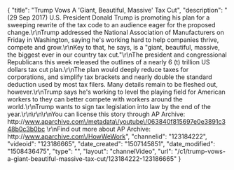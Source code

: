 {
    "title": "Trump Vows A 'Giant, Beautiful, Massive' Tax Cut",
    "description": "(29 Sep 2017) U.S. President Donald Trump is promoting his plan for a sweeping rewrite of the tax code to an audience eager for the proposed change.\r\nTrump addressed the National Association of Manufacturers on Friday in Washington, saying he's working hard to help companies thrive, compete and grow.\r\nKey to that, he says, is a \"giant, beautiful, massive, the biggest ever in our country tax cut.\"\r\nThe president and congressional Republicans this week released the outlines of a nearly 6 (t) trillion US dollars  tax cut plan.\r\nThe plan would deeply reduce taxes for corporations, and simplify tax brackets and nearly double the standard deduction used by most tax filers. Many details remain to be fleshed out, however.\r\nTrump says he's working to level the playing field for American workers to they can better compete with workers around the world.\r\nTrump wants to sign tax legislation into law by the end of the year.\r\n\r\n\r\nYou can license this story through AP Archive: http:\/\/www.aparchive.com\/metadata\/youtube\/063840f815697e0e3891c348b0c3b0bc \r\nFind out more about AP Archive: http:\/\/www.aparchive.com\/HowWeWork",
    "channelid": "123184222",
    "videoid": "123186665",
    "date_created": "1507145851",
    "date_modified": "1508436475",
    "type": "",
    "layout": "channelVideo",
    "url": "\/c1\/trump-vows-a-giant-beautiful-massive-tax-cut\/123184222-123186665"
}
